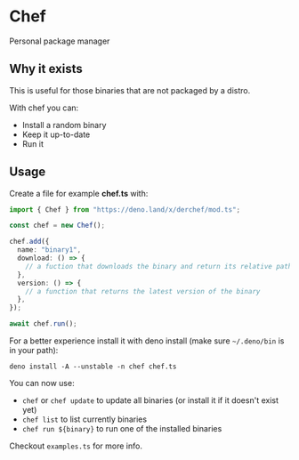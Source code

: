 # Chef

Personal package manager

## Why it exists

This is useful for those binaries that are not packaged by a distro.

With chef you can:

- Install a random binary
- Keep it up-to-date
- Run it

## Usage

Create a file for example **chef.ts** with:

```typescript
import { Chef } from "https://deno.land/x/derchef/mod.ts";

const chef = new Chef();

chef.add({
  name: "binary1",
  download: () => {
    // a fuction that downloads the binary and return its relative path
  },
  version: () => {
    // a function that returns the latest version of the binary
  },
});

await chef.run();
```

For a better experience install it with deno install (make sure `~/.deno/bin` is
in your path):

`deno install -A --unstable -n chef chef.ts`

You can now use:

- `chef` or `chef update` to update all binaries (or install it if it doesn't
  exist yet)
- `chef list` to list currently binaries
- `chef run ${binary}` to run one of the installed binaries

Checkout `examples.ts` for more info.
